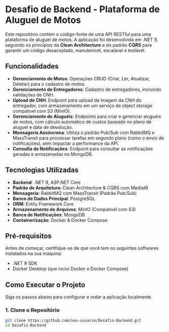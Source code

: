 # Desafio de Backend - Plataforma de Aluguel de Motos

Este repositório contém o código-fonte de uma API RESTful para uma plataforma de aluguel de motos. A aplicação foi desenvolvida em .NET 9, seguindo os princípios da **Clean Architecture** e do padrão **CQRS** para garantir um código desacoplado, manutenível, escalável e testável.

## Funcionalidades

- **Gerenciamento de Motos**: Operações CRUD (Criar, Ler, Atualizar, Deletar) para o cadastro de motos.
- **Gerenciamento de Entregadores**: Cadastro de entregadores, incluindo validações de CNH.
- **Upload de CNH**: Endpoint para upload da imagem da CNH do entregador, com armazenamento em um serviço de object storage compatível com S3 (MinIO).
- **Gerenciamento de Aluguéis**: Endpoints para criar e gerenciar aluguéis de motos, com cálculo automático de custos baseado no plano de aluguel e data de devolução.
- **Mensageria Assíncrona**: Utiliza o padrão Pub/Sub com RabbitMQ e MassTransit para processar tarefas em segundo plano (como o envio de notificações), sem impactar a performance da API.
- **Consulta de Notificações**: Endpoint para consultar as notificações geradas e armazenadas no MongoDB.

## Tecnologias Utilizadas

- **Backend**: .NET 9, ASP.NET Core
- **Padrão de Arquitetura**: Clean Architecture & CQRS com MediatR
- **Mensageria**: RabbitMQ com MassTransit (Padrão Pub/Sub)
- **Banco de Dados Principal**: PostgreSQL
- **ORM**: Entity Framework Core
- **Armazenamento de Arquivos**: MinIO (Compatível com S3)
- **Banco de Notificações**: MongoDB
- **Containerização**: Docker & Docker Compose

## Pré-requisitos

Antes de começar, certifique-se de que você tem os seguintes softwares instalados na sua máquina:

- .NET 9 SDK
- Docker Desktop (que inclui Docker e Docker Compose)

## Como Executar o Projeto

Siga os passos abaixo para configurar e rodar a aplicação localmente.

### 1. Clone o Repositório

```bash
git clone https://github.com/seu-usuario/Desafio-Backend.git
cd Desafio-Backend
